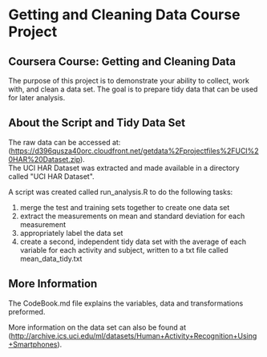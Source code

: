 # Getting and Cleaning Data Course Project

## **Coursera Course: Getting and Cleaning Data**

The purpose of this project is to demonstrate your ability to collect, work with, and clean a data set.  The goal is to prepare tidy data that can be used for later analysis.

## **About the Script and Tidy Data Set**

The raw data can be accessed at: (https://d396qusza40orc.cloudfront.net/getdata%2Fprojectfiles%2FUCI%20HAR%20Dataset.zip).  
The UCI HAR Dataset was extracted and made available in a directory called "UCI HAR Dataset".

A script was created called run_analysis.R to do the following tasks:
  1. merge the test and training sets together to create one data set
  2. extract the measurements on mean and standard deviation for each measurement
  3. appropriately label the data set
  4. create a second, independent tidy data set with the average of each variable for each activity and subject, written to a txt file called mean_data_tidy.txt

## **More Information**

The CodeBook.md file explains the variables, data and transformations preformed.

More information on the data set can also be found at (http://archive.ics.uci.edu/ml/datasets/Human+Activity+Recognition+Using+Smartphones).

